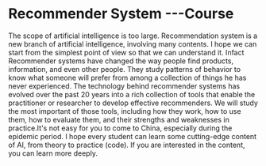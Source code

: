 # Recommender System ---Course
The scope of artificial intelligence is too large. Recommendation system is a new branch of artificial intelligence, involving many contents. I hope we can start from the simplest point of view so that we can understand it.
Infact Recommender systems have changed the way people find products, information, and even other people. They study patterns of behavior to know what someone will prefer from among a collection of things he has never experienced. The technology behind recommender systems has evolved over the past 20 years into a rich collection of tools that enable the practitioner or researcher to develop effective recommenders. We will study the most important of those tools, including how they work, how to use them, how to evaluate them, and their strengths and weaknesses in practice.It's not easy for you to come to China, especially during the epidemic period. I hope every student can learn some cutting-edge content of AI, from theory to practice (code). If you are interested in the content, you can learn more deeply. 
